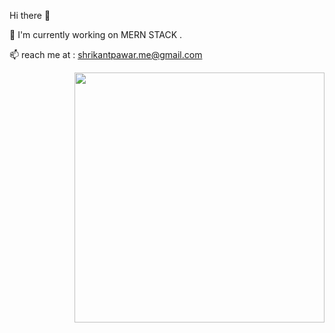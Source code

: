  Hi there 👋
 
 


 
🔭 I'm currently working on MERN STACK .



 📫 reach me at : shrikantpawar.me@gmail.com   


<img align="right" src="https://user-images.githubusercontent.com/63050133/156676671-d5b2e362-97d4-4404-9447-dd71ddfea82f.gif" width = 400px  style="float:"/>

